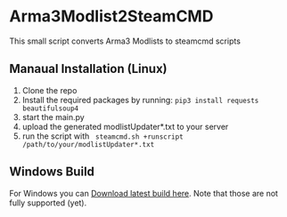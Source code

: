 # Arma3Modlist2SteamCMD
This small script converts Arma3 Modlists to steamcmd scripts

## Manaual Installation (Linux)
1. Clone the repo
2. Install the required packages by running:
``` pip3 install requests beautifulsoup4 ```
3. start the main.py
4. upload the generated modlistUpdater*.txt to your server
5. run the script with ``` steamcmd.sh +runscript /path/to/your/modlistUpdater*.txt```
## Windows Build
For Windows you can [Download latest build here](https://github.com/immervoll/Arma3Modlist2SteamCMD/releases). Note that those are not fully supported (yet).
